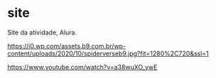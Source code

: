 # site
Site da atividade, Alura.

https://i0.wp.com/assets.b9.com.br/wp-content/uploads/2020/10/spiderverseb9.jpg?fit=1280%2C720&ssl=1

https://www.youtube.com/watch?v=a38wuXO_ywE
